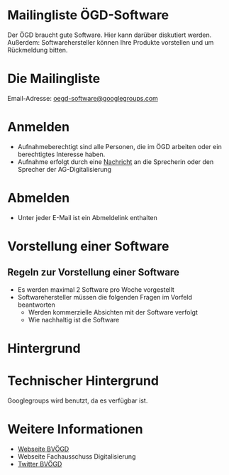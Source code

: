 # Mailingliste ÖGD-Software 
Der ÖGD braucht gute Software. Hier kann darüber diskutiert werden.
Außerdem: Softwarehersteller können Ihre Produkte vorstellen und um Rückmeldung bitten.

# Die Mailingliste
Email-Adresse: oegd-software@googlegroups.com

# Anmelden
- Aufnahmeberechtigt sind alle Personen, die im ÖGD arbeiten oder ein berechtigtes Interesse haben. 
- Aufnahme erfolgt durch eine [Nachricht](https://groups.google.com/forum/#!contactowner/oegd-software) an die Sprecherin oder den Sprecher der AG-Digitalisierung 

# Abmelden
- Unter jeder E-Mail ist ein Abmeldelink enthalten

# Vorstellung einer Software
## Regeln zur Vorstellung einer Software
- Es werden maximal 2 Software pro Woche vorgestellt
- Softwarehersteller müssen die folgenden Fragen im Vorfeld beantworten
  - Werden kommerzielle Absichten mit der Software verfolgt
  - Wie nachhaltig ist die Software

# Hintergrund


# Technischer Hintergrund
Googlegroups wird benutzt, da es verfügbar ist. 

# Weitere Informationen
- [Webseite BVÖGD](https://www.bvoegd.de/)
- Webseite Fachausschuss Digitalisierung
- [Twitter BVÖGD](https://twitter.com/bvoegd)



